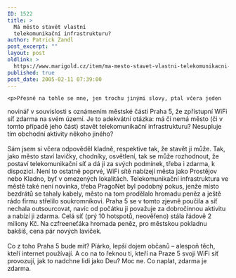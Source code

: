```yaml
---
ID: 1522
title: >
  Má město stavět vlastní
  telekomunikační infrastrukturu?
author: Patrick Zandl
post_excerpt: ""
layout: post
oldlink: >
  https://www.marigold.cz/item/ma-mesto-stavet-vlastni-telekomunikacni-infrastrukturu
published: true
post_date: 2005-02-11 07:39:00
---
```

	<p>Přesně na tohle se mne, jen trochu jinými slovy, ptal včera jeden
novinář v souvislosti s oznámením městské části Praha 5, že zpřístupní
WiFi síť zdarma na svém území. Je to adekvátní otázka: má či nemá město
(či v tomto případě jeho část) stavět telekomunikační infrastrukturu?
Nesupluje tím obchodní aktivity někoho jiného?<br />
<br />
Sám jsem si včera odpověděl kladně, respektive tak, že stavět ji může.
Tak, jako město staví lavičky, chodníky, osvětlení, tak se může
rozhodnout, že postaví telekomunikační síť a dá ji za svých podmínek,
třeba i zdarma, k dispozici. Není to ostatně poprvé, WiFi sítě nabízejí
města jako Prostějov nebo Kladno, byť v omezených lokalitách.
Telekomunikační infrastruktura ve městě také není novinka, třeba
PragoNet byl podobný pokus, jenže místo bezdrátů se tahaly kabely,
město na tom prodělalo hromadu peněz a ještě rádo firmu střelilo
soukromníkovi. Praha 5 se v tomto zjevně poučila a síť nechala
outsourcovat, navíc od počátku ji považuje za dobročinnou aktivitu a
nabízí ji zdarma. Celá síť (prý 10 hotspotů, neověřeno) stála řádově 2
miliony Kč. Na czfreeneťáka hromada peněz, pro městskou pokladnu
bakšiš, cena pár nových laviček. <br />
<br />
Co z toho Praha 5 bude mít? Píárko, lepší dojem občanů – alespoň těch,
kteří internet používají. A co na to řeknou ti, kteří na Praze 5 svoji
WiFi síť provozují, jak to nadchne lidi jako Deu? Moc ne. Co naplat,
zdarma je zdarma. <br />
</p>
